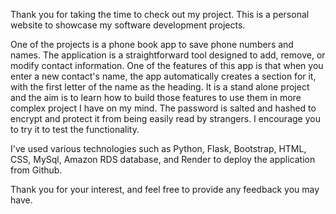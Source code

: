 Thank you for taking the time to check out my project. This is a personal website to showcase my software development projects. 

One of the projects is a phone book app to save phone numbers and names. The application is a straightforward tool designed to add, remove, or modify contact information. One of the features of this app is that when you enter a new contact's name, the app automatically creates a section for it, with the first letter of the name as the heading. It is a stand alone project and the aim is to learn how to build those features to use them in more complex project I have on my mind. The password is salted and hashed to encrypt and protect it from being easily read by strangers. I encourage you to try it to test the functionality.

I've used various technologies such as Python, Flask, Bootstrap, HTML, CSS, MySql, Amazon RDS database, and Render to deploy the application from Github.

Thank you for your interest, and feel free to provide any feedback you may have.
